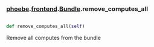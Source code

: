 ### [phoebe](phoebe.md).[frontend](phoebe.frontend.md).[Bundle](phoebe.frontend.Bundle.md).remove_computes_all

```py

def remove_computes_all(self)

```



Remove all computes from the bundle

